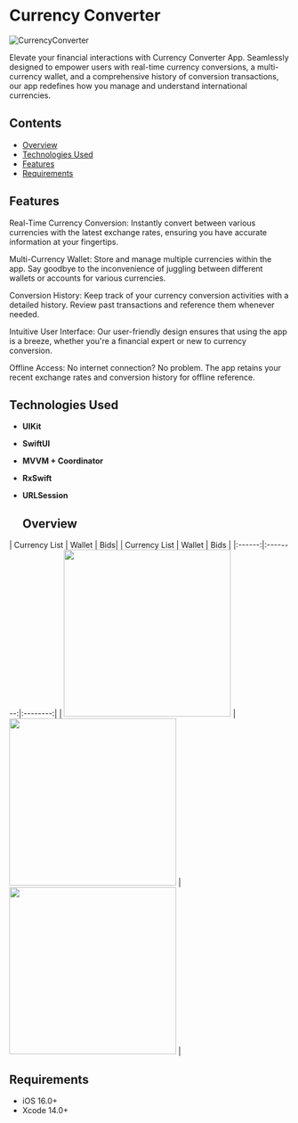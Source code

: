 # Currency Converter

![CurrencyConverter](https://github.com/SerhiiMolodets/CurrencyConverter/assets/108882250/3e34ec54-051e-49d7-ae18-0dec5f11c27d)


Elevate your financial interactions with Currency Converter App. Seamlessly designed to empower users with real-time currency conversions, a multi-currency wallet, and a comprehensive history of conversion transactions, our app redefines how you manage and understand international currencies.

## Сontents
* [Overview](#overview)
* [Technologies Used](#technologies-used)
* [Features](#features)
* [Requirements](requirements)


## Features
Real-Time Currency Conversion: Instantly convert between various currencies with the latest exchange rates, ensuring you have accurate information at your fingertips.

Multi-Currency Wallet: Store and manage multiple currencies within the app. Say goodbye to the inconvenience of juggling between different wallets or accounts for various currencies.

Conversion History: Keep track of your currency conversion activities with a detailed history. Review past transactions and reference them whenever needed.

Intuitive User Interface: Our user-friendly design ensures that using the app is a breeze, whether you're a financial expert or new to currency conversion.

Offline Access: No internet connection? No problem. The app retains your recent exchange rates and conversion history for offline reference.



## Technologies Used

- **UIKit**
- **SwiftUI**
- **MVVM + Coordinator**
- **RxSwift**
- **URLSession**


  ## Overview
| Currency List | Wallet | Bids|
| Currency List | Wallet | Bids |
|:------:|:--------:|:--------:|
| <img src="https://github.com/SerhiiMolodets/CurrencyConverter/assets/108882250/3ace6e2f-f0bd-412c-bfd0-b2c7ee0e8058" width="300"> | <img src="https://github.com/SerhiiMolodets/CurrencyConverter/assets/108882250/24e28ae2-c0d5-454e-91a3-c822cc19366f" width="300"> | <img src="https://github.com/SerhiiMolodets/CurrencyConverter/assets/108882250/1e02b8cc-e6dd-4757-ab9a-3a67b1a9c74b" width="300"> |



## Requirements
- iOS 16.0+
- Xcode 14.0+
